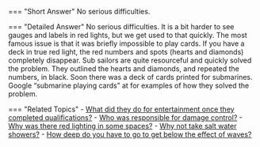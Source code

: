 
=== "Short Answer"
    No serious difficulties.

=== "Detailed Answer"
    No serious difficulties.  It is a bit harder to see gauges and labels in red lights, but we get used to that quickly.  The most famous issue is that it was briefly impossible to play cards.  If you have a deck in true red light, the red numbers and spots (hearts and diamonds) completely disappear.  Sub sailors are quite resourceful and quickly solved the problem.  They outlined the hearts and diamonds, and repeated the numbers, in black.  Soon there was a deck of cards printed for submarines.  Google “submarine playing cards” at  for examples of how they solved the problem.

=== "Related Topics"
    - [What did they do for entertainment once they completed qualifications?](../FAQs/what-did-they-do-for-entertainment-once-they-completed-qualifications.md)
    - [Who was responsible for damage control?](../FAQs/who-was-responsible-for-damage-control.md)
    - [Why was there red lighting in some spaces?](../FAQs/why-was-there-red-lighting-in-some-spaces.md)
    - [Why not take salt water showers?](../FAQs/why-not-take-salt-water-showers.md)
    - [How deep do you have to go to get below the effect of waves?](../FAQs/how-deep-do-you-have-to-go-to-get-below-the-effect-of-waves.md)
